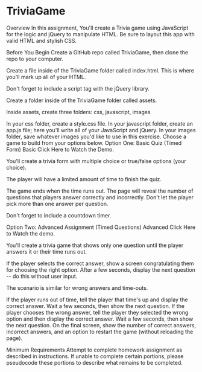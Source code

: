 # TriviaGame

Overview
In this assignment, You'll create a Trivia game using JavaScript for the logic and jQuery to manipulate HTML. Be sure to layout this app with valid HTML and stylish CSS.

Before You Begin
Create a GitHub repo called TriviaGame, then clone the repo to your computer.

Create a file inside of the TriviaGame folder called index.html. This is where you'll mark up all of your HTML.

Don't forget to include a script tag with the jQuery library.

Create a folder inside of the TriviaGame folder called assets.

Inside assets, create three folders: css, javascript, images

In your css folder, create a style.css file.
In your javascript folder, create an app.js file; here you'll write all of your JavaScript and jQuery.
In your images folder, save whatever images you'd like to use in this exercise.
Choose a game to build from your options below.
Option One: Basic Quiz (Timed Form)
Basic
Click Here to Watch the Demo.

You'll create a trivia form with multiple choice or true/false options (your choice).

The player will have a limited amount of time to finish the quiz.

The game ends when the time runs out. The page will reveal the number of questions that players answer correctly and incorrectly.
Don't let the player pick more than one answer per question.

Don't forget to include a countdown timer.

Option Two: Advanced Assignment (Timed Questions)
Advanced
Click Here to Watch the demo.

You'll create a trivia game that shows only one question until the player answers it or their time runs out.

If the player selects the correct answer, show a screen congratulating them for choosing the right option. After a few seconds, display the next question -- do this without user input.

The scenario is similar for wrong answers and time-outs.

If the player runs out of time, tell the player that time's up and display the correct answer. Wait a few seconds, then show the next question.
If the player chooses the wrong answer, tell the player they selected the wrong option and then display the correct answer. Wait a few seconds, then show the next question.
On the final screen, show the number of correct answers, incorrect answers, and an option to restart the game (without reloading the page).

Minimum Requirements
Attempt to complete homework assignment as described in instructions. If unable to complete certain portions, please pseudocode these portions to describe what remains to be completed.
